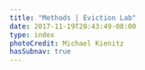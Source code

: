 ```yaml
---
title: "Methods | Eviction Lab"
date: 2017-11-19T20:43:49-08:00
type: index
photoCredit: Michael Kienitz
hasSubnav: true
---
```


